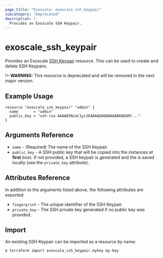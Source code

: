 ```yaml
---
page_title: "Exoscale: exoscale_ssh_keypair"
subcategory: "Deprecated"
description: |-
  Provides an Exoscale SSH Keypair.
---
```


# exoscale\_ssh\_keypair

Provides an Exoscale [SSH Keypair][ssh-keypairs-doc] resource. This can be used to create and delete SSH Keypairs.

!> **WARNING:** This resource is deprecated and will be removed in the next major version.


## Example Usage

```hcl
resource "exoscale_ssh_keypair" "admin" {
  name       = "admin"
  public_key = "ssh-rsa AAAAB3NzaC1yc2EAAAADAQABAAABAQDGRY..."
}
```


## Arguments Reference

* `name` - (Required) The name of the SSH Keypair.
* `public_key` - A SSH public key that will be copied into the instances at **first** boot. If not provided, a SSH keypair is generated and the is saved locally (see the `private_key` attribute).


## Attributes Reference

In addition to the arguments listed above, the following attributes are exported:

* `fingerprint` - The unique identifier of the SSH Keypair.
* `private_key` - The SSH private key generated if no public key was provided.


## Import

An existing SSH Keypair can be imported as a resource by name:

```console
$ terraform import exoscale_ssh_keypair.mykey my-key
```


[ssh-keypairs-doc]: https://community.exoscale.com/documentation/compute/ssh-keypairs/
